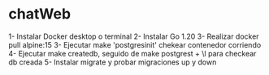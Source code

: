 # chatWeb


1- Instalar Docker desktop o terminal
2- Instalar Go 1.20
3- Realizar docker pull alpine:15 
3- Ejecutar make 'postgresinit' chekear contenedor corriendo
4- Ejecutar make createdb, seguido de make postgrest + \l para checkear db creada
5- Instalar migrate y probar migraciones up y down



